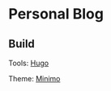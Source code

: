 # Personal Blog

## Build

Tools: [Hugo](https://gohugo.io/)

Theme: [Minimo](https://github.com/MunifTanjim/minimo)
